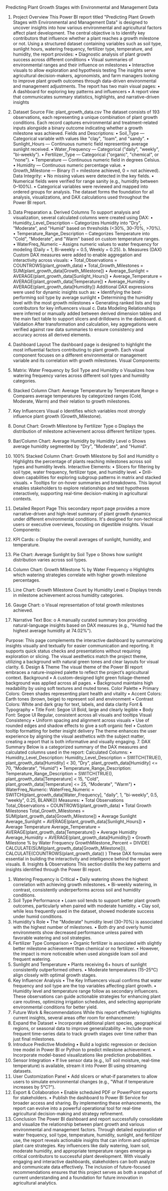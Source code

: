 Predicting Plant Growth Stages with Environmental and Management Data

1. Project Overview
This Power BI report titled "Predicting Plant Growth Stages with Environmental and Management Data" is designed to uncover insights into how various environmental and agricultural factors affect plant development. The central objective is to identify key contributors that influence whether a plant reaches a growth milestone or not.
Using a structured dataset containing variables such as soil type, sunlight hours, watering frequency, fertilizer type, temperature, and humidity, the report provides:
•	Diagnostic analysis of plant growth success across different conditions
•	Visual summaries of environmental ranges and their influence on milestones
•	Interactive visuals to allow exploration and hypothesis testing
The insights serve agricultural decision-makers, agronomists, and farm managers looking to improve plant growth outcomes through data-driven environmental and management adjustments.
The report has two main visual pages:
•	A dashboard for exploring key patterns and influencers
•	A report view that communicates summary statistics, highlights, and narrative-driven insights
2. Dataset
Source File: plant_growth_data.csv
The dataset consists of 193 observations, each representing a unique combination of plant growth conditions. Each record captures environmental and treatment-related inputs alongside a binary outcome indicating whether a growth milestone was achieved.
Fields and Descriptions:
•	Soil_Type — Categorical variable with values like "clay", "loam", and "sandy".
•	Sunlight_Hours — Continuous numeric field representing average sunlight received.
•	Water_Frequency — Categorical ("daily", "weekly", "bi-weekly").
•	Fertilizer_Type — Categorical ("organic", "chemical", or "none").
•	Temperature — Continuous numeric field in degrees Celsius.
•	Humidity — Continuous numeric percentage value.
•	Growth_Milestone — Binary (1 = milestone achieved, 0 = not achieved).
Data Integrity:
•	No missing values were detected in the key fields.
•	Numerical fields were verified for range sanity (e.g., humidity between 0–100%).
•	Categorical variables were reviewed and mapped into ordered groups for analysis.
The dataset forms the foundation for all analysis, visualizations, and DAX calculations used throughout the Power BI report.
3. Data Preparation
a. Derived Columns
To support analysis and visualization, several calculated columns were created using DAX:
•	Humidity_Level_Description – Categorizes Humidity into "Dry", "Moderate", and "Humid" based on thresholds (<30%, 30–70%, >70%).
•	Temperature_Range_Description – Categorizes Temperature into "Cold", "Moderate", and "Warm" based on custom temperature ranges.
•	WaterFreq_Numeric – Assigns numeric values to water frequency for modeling (Daily = 1, Bi-weekly = 0.5, Weekly = 0.25).
b. Measures (DAX)
Custom DAX measures were added to enable aggregation and interactivity across visuals:
•	Total_Observations = COUNTROWS(plant_growth_data)
•	Total_Growth_Milestones = SUM(plant_growth_data[Growth_Milestone])
•	Average_Sunlight = AVERAGE(plant_growth_data[Sunlight_Hours])
•	Average_Temperature = AVERAGE(plant_growth_data[Temperature])
•	Average_Humidity = AVERAGE(plant_growth_data[Humidity])
Additional DAX expressions were used for dynamic insights such as:
•	Identifying the best-performing soil type by average sunlight
•	Determining the humidity level with the most growth milestones
•	Generating ranked lists and top contributors for key influencers visual
c. Data Modeling
Relationships were inferred or manually added between derived dimension tables and the main fact table to support slicers and drilldowns in the dashboard.
d. Validation
After transformation and calculation, key aggregations were verified against raw data summaries to ensure consistency and accuracy across all derived elements.
4. Dashboard Layout
The dashboard page is designed to highlight the most influential factors contributing to plant growth. Each visual component focuses on a different environmental or management variable and its correlation with growth milestones.
Visual Components:
1.	Matrix: Water Frequency by Soil Type and Humidity
o	Visualizes how watering frequency varies across different soil types and humidity categories.
2.	Stacked Column Chart: Average Temperature by Temperature Range
o	Compares average temperatures by categorized ranges (Cold, Moderate, Warm) and their relation to growth milestones.
3.	Key Influencers Visual
o	Identifies which variables most strongly influence plant growth (Growth_Milestone).
4.	Donut Chart: Growth Milestone by Fertilizer Type
o	Displays the distribution of milestone achievement across different fertilizer types.
5.	Bar/Column Chart: Average Humidity by Humidity Level
o	Shows average humidity segmented by "Dry", "Moderate", and "Humid".
6.	100% Stacked Column Chart: Growth Milestone by Soil and Humidity
o	Highlights the percentage of plants reaching milestones across soil types and humidity levels.
Interactive Elements:
•	Slicers for filtering by soil type, water frequency, fertilizer type, and humidity level.
•	Drill-down capabilities for exploring subgroup patterns in matrix and stacked visuals.
•	Tooltips for on-hover summaries and breakdowns.
This layout enables stakeholders to explore relationships and test hypotheses interactively, supporting real-time decision-making in agricultural contexts.
 
5. Detailed Report Page
This secondary report page provides a more narrative-driven and high-level summary of plant growth dynamics under different environmental conditions. It's designed for non-technical users or executive overviews, focusing on digestible insights.
Visual Components:
1.	KPI Cards:
o	Display the overall averages of sunlight, humidity, and temperature.
2.	Pie Chart: Average Sunlight by Soil Type
o	Shows how sunlight distribution varies across soil types.
3.	Column Chart: Growth Milestone % by Water Frequency
o	Highlights which watering strategies correlate with higher growth milestone percentages.
4.	Line Chart: Growth Milestone Count by Humidity Level
o	Displays trends in milestone achievement across humidity categories.
5.	Gauge Chart:
o	Visual representation of total growth milestones achieved.
6.	Narrative Text Box:
o	A manually curated summary box providing natural-language insights based on DAX measures (e.g., "Humid had the highest average humidity at 74.02%").
 
Purpose:
This page complements the interactive dashboard by summarizing insights visually and textually for easier communication and reporting. It supports quick status checks and presentations without requiring exploration or slicing.
The visual aesthetics match the project theme, utilizing a background with natural green tones and clear layouts for visual clarity.
6. Design & Theme
The visual theme of the Power BI report embraces a nature-inspired palette to reflect the project’s agricultural context.
Background
•	A custom-designed light green foliage-themed background was applied across all pages.
•	Background maintains high readability by using soft textures and muted tones.
Color Palette
•	Primary Colors: Green shades representing plant health and vitality
•	Accent Colors: Earth tones (brown, beige) to represent soil and environment
•	Contrast Colors: White and dark gray for text, labels, and data clarity
Font & Typography
•	Title Font: Segoe UI Bold, large and clearly legible
•	Body Font: Segoe UI Regular, consistent across all visuals and tooltips
Visual Consistency
•	Uniform spacing and alignment across visuals
•	Use of rounded edges and shadow effects to give a soft organic feel
•	Custom tooltip formatting for better insight delivery
The theme enhances the user experience by aligning the visual aesthetics with the subject matter, creating a report that is both informative and visually engaging.
7. DAX Summary
Below is a categorized summary of the DAX measures and calculated columns used in the report:
Calculated Columns:
•	Humidity_Level_Description:
Humidity_Level_Description = 
SWITCH(TRUE(),
    plant_growth_data[Humidity] < 30, "Dry",
    plant_growth_data[Humidity] <= 70, "Moderate",
    "Humid")
•	Temperature_Range_Description:
Temperature_Range_Description = 
SWITCH(TRUE(),
    plant_growth_data[Temperature] < 15, "Cold",
    plant_growth_data[Temperature] <= 25, "Moderate",
    "Warm")
•	WaterFreq_Numeric:
WaterFreq_Numeric = 
SWITCH(plant_growth_data[Water_Frequency],
    "daily", 1,
    "bi-weekly", 0.5,
    "weekly", 0.25,
    BLANK())
Measures:
•	Total Observations
Total_Observations = COUNTROWS(plant_growth_data)
•	Total Growth Milestones
Total_Growth_Milestones = SUM(plant_growth_data[Growth_Milestone])
•	Average Sunlight
Average_Sunlight = AVERAGE(plant_growth_data[Sunlight_Hours])
•	Average Temperature
Average_Temperature = AVERAGE(plant_growth_data[Temperature])
•	Average Humidity
Average_Humidity = AVERAGE(plant_growth_data[Humidity])
•	Growth Milestone % by Water Frequency
GrowthMilestone_Percent = 
DIVIDE(
    CALCULATE(SUM(plant_growth_data[Growth_Milestone])),
    CALCULATE(COUNTROWS(plant_growth_data))
)
These DAX formulas were essential in building the interactivity and intelligence behind the report visuals.
8. Insights & Observations
This section distills the key patterns and insights identified through the Power BI report.
1. Watering Frequency is Critical
•	Daily watering shows the highest correlation with achieving growth milestones.
•	Bi-weekly watering, in contrast, consistently underperforms across soil and humidity conditions.
2. Soil Type Performance
•	Loam soil tends to support better plant growth outcomes, particularly when paired with moderate humidity.
•	Clay soil, while less frequently used in the dataset, showed moderate success under humid conditions.
3. Humidity's Role
•	The "Moderate" humidity level (30–70%) is associated with the highest number of milestones.
•	Both dry and overly humid environments show decreased performance unless paired with favorable watering and soil strategies.
4. Fertilizer Type Comparison
•	Organic fertilizer is associated with slightly better milestone achievement than chemical or no fertilizer.
•	However, the impact is more noticeable when used alongside loam soil and frequent watering.
5. Sunlight and Temperature
•	Plants receiving 6+ hours of sunlight consistently outperformed others.
•	Moderate temperatures (15–25°C) align closely with optimal growth stages.
6. Key Influencer Analysis
•	The Key Influencers visual confirms that water frequency and soil type are the top variables affecting plant growth.
•	Humidity level and temperature range follow as secondary influencers.
These observations can guide actionable strategies for enhancing plant care routines, optimizing irrigation schedules, and selecting appropriate environmental conditions for better yield.
9. Future Work & Recommendations
While this report effectively highlights current insights, several areas offer room for enhancement:
1. Expand the Dataset
•	Incorporate additional plant species, geographical regions, or seasonal data to improve generalizability.
•	Include more frequent time-series data to track growth stages over time rather than just final milestones.
2. Introduce Predictive Modeling
•	Build a logistic regression or decision tree model in Power BI or Python to predict milestone achievement.
•	Incorporate model-based visualizations like prediction probabilities.
3. Sensor Integration
•	If live sensor data (e.g., IoT soil moisture, real-time temperature) is available, stream it into Power BI using streaming datasets.
4. User Customization Panel
•	Add slicers or what-if parameters to allow users to simulate environmental changes (e.g., "What if temperature increases by 5°C?").
5. Export & Collaboration
•	Enable scheduled PDF or PowerPoint exports for stakeholders.
•	Publish the dashboard to Power BI Service for broader access and sharing.
By implementing these enhancements, the report can evolve into a powerful operational tool for real-time agricultural decision-making and strategy refinement.
10. Conclusion
The Power BI dashboard and report successfully consolidate and visualize the relationship between plant growth and various environmental and management factors. Through detailed exploration of water frequency, soil type, temperature, humidity, sunlight, and fertilizer use, the report reveals actionable insights that can inform and optimize plant care strategies.
Key influencers like daily watering, loam soil, moderate humidity, and appropriate temperature ranges emerge as critical contributors to successful plant development. With visually engaging and interactive dashboards, stakeholders can both analyze and communicate data effectively.
The inclusion of future-focused recommendations ensures that this project serves as both a snapshot of current understanding and a foundation for future innovation in agricultural analytics.


